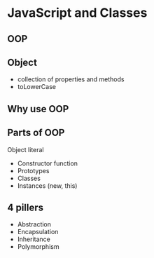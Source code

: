 
# JavaScript and Classes


## OOP


## Object
- collection of properties and methods
- toLowerCase

## Why use OOP

## Parts of OOP
Object literal

- Constructor function
- Prototypes
- Classes
- Instances (new, this)

## 4 pillers

- Abstraction
- Encapsulation
- Inheritance
- Polymorphism